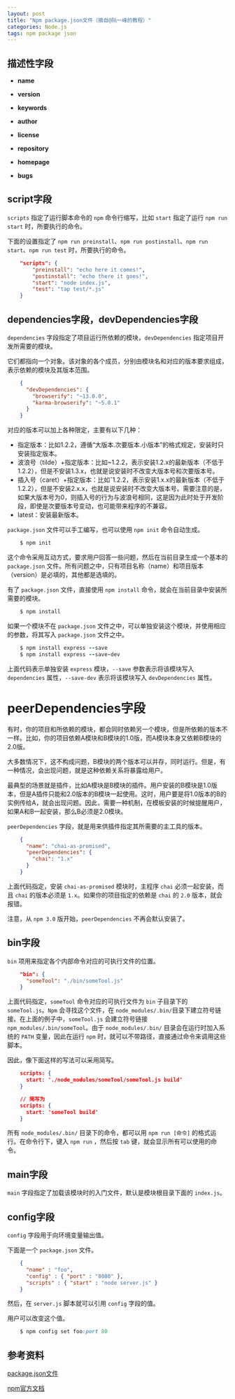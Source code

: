 ```yaml
---
layout: post
title: "Npm package.json文件（摘自@阮一峰的教程）"
categories: Node.js
tags: npm package json
---
```


## 描述性字段

* **name**

* **version**

* **keywords**

* **author**

* **license**

* **repository**

* **homepage**

* **bugs**

## script字段

`scripts` 指定了运行脚本命令的 `npm` 命令行缩写，比如 `start` 指定了运行 `npm run start` 时，所要执行的命令。

下面的设置指定了 `npm run preinstall`、`npm run postinstall`、`npm run start`、`npm run test` 时，所要执行的命令。

```json
    "scripts": {
        "preinstall": "echo here it comes!",
        "postinstall": "echo there it goes!",
        "start": "node index.js",
        "test": "tap test/*.js"
    }
```

## dependencies字段，devDependencies字段

`dependencies` 字段指定了项目运行所依赖的模块，`devDependencies` 指定项目开发所需要的模块。

它们都指向一个对象。该对象的各个成员，分别由模块名和对应的版本要求组成，表示依赖的模块及其版本范围。

```json
    {
      "devDependencies": {
        "browserify": "~13.0.0",
        "karma-browserify": "~5.0.1"
      }
    }
```

对应的版本可以加上各种限定，主要有以下几种：

* 指定版本：比如1.2.2，遵循“大版本.次要版本.小版本”的格式规定，安装时只安装指定版本。
* 波浪号（tilde）+指定版本：比如~1.2.2，表示安装1.2.x的最新版本（不低于1.2.2），但是不安装1.3.x，也就是说安装时不改变大版本号和次要版本号。
* 插入号（caret）+指定版本：比如ˆ1.2.2，表示安装1.x.x的最新版本（不低于1.2.2），但是不安装2.x.x，也就是说安装时不改变大版本号。需要注意的是，如果大版本号为0，则插入号的行为与波浪号相同，这是因为此时处于开发阶段，即使是次要版本号变动，也可能带来程序的不兼容。
* latest：安装最新版本。

`package.json` 文件可以手工编写，也可以使用 `npm init` 命令自动生成。

```ruby
    $ npm init
```

这个命令采用互动方式，要求用户回答一些问题，然后在当前目录生成一个基本的 `package.json` 文件。所有问题之中，只有项目名称（name）和项目版本（version）是必填的，其他都是选填的。

有了 `package.json` 文件，直接使用 `npm install` 命令，就会在当前目录中安装所需要的模块。

```ruby
    $ npm install
```

如果一个模块不在 `package.json` 文件之中，可以单独安装这个模块，并使用相应的参数，将其写入 `package.json` 文件之中。

```ruby
    $ npm install express --save
    $ npm install express --save-dev
```

上面代码表示单独安装 `express` 模块，`--save` 参数表示将该模块写入`dependencies` 属性，`--save-dev` 表示将该模块写入 `devDependencies` 属性。

# peerDependencies字段

有时，你的项目和所依赖的模块，都会同时依赖另一个模块，但是所依赖的版本不一样。比如，你的项目依赖A模块和B模块的1.0版，而A模块本身又依赖B模块的2.0版。

大多数情况下，这不构成问题，B模块的两个版本可以并存，同时运行。但是，有一种情况，会出现问题，就是这种依赖关系将暴露给用户。

最典型的场景就是插件，比如A模块是B模块的插件。用户安装的B模块是1.0版本，但是A插件只能和2.0版本的B模块一起使用。这时，用户要是将1.0版本的B的实例传给A，就会出现问题。因此，需要一种机制，在模板安装的时候提醒用户，如果A和B一起安装，那么B必须是2.0模块。

`peerDependencies` 字段，就是用来供插件指定其所需要的主工具的版本。

```json
    {
      "name": "chai-as-promised",
      "peerDependencies": {
        "chai": "1.x"
      }
    }
```

上面代码指定，安装 `chai-as-promised` 模块时，主程序 `chai` 必须一起安装，而且 `chai` 的版本必须是 `1.x`。如果你的项目指定的依赖是 `chai` 的 `2.0` 版本，就会报错。

注意，从 `npm 3.0` 版开始，`peerDependencies` 不再会默认安装了。

## bin字段

`bin` 项用来指定各个内部命令对应的可执行文件的位置。

```json
    "bin": {
      "someTool": "./bin/someTool.js"
    }
```

上面代码指定，`someTool` 命令对应的可执行文件为 `bin` 子目录下的 `someTool.js`。`Npm` 会寻找这个文件，在 `node_modules/.bin/`目录下建立符号链接。在上面的例子中，`someTool.js` 会建立符号链接 `npm_modules/.bin/someTool`。由于 `node_modules/.bin/` 目录会在运行时加入系统的 `PATH` 变量，因此在运行 `npm` 时，就可以不带路径，直接通过命令来调用这些脚本。

因此，像下面这样的写法可以采用简写。

```json
    scripts: {  
      start: './node_modules/someTool/someTool.js build'
    }

    // 简写为
    scripts: {  
      start: 'someTool build'
    }
```

所有 `node_modules/.bin/` 目录下的命令，都可以用 `npm run [命令]` 的格式运行。在命令行下，键入 `npm run` ，然后按 `tab` 键，就会显示所有可以使用的命令。

## main字段

`main` 字段指定了加载该模块时的入门文件，默认是模块根目录下面的 `index.js`。

## config字段

`config` 字段用于向环境变量输出值。

下面是一个 `package.json` 文件。

```json
    {
      "name" : "foo",
      "config" : { "port" : "8080" },
      "scripts" : { "start" : "node server.js" }
    }
```

然后，在 `server.js` 脚本就可以引用 `config` 字段的值。

用户可以改变这个值。

```ruby
    $ npm config set foo:port 80
```

## 参考资料

[package.json文件](http://javascript.ruanyifeng.com/nodejs/packagejson.html)

[npm官方文档](https://docs.npmjs.com/getting-started/using-a-package.json)









